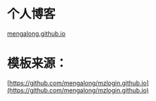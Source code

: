 # 个人博客

[mengalong.github.io](http://mengalong.github.io/)

# 模板来源：

[https://github.com/mengalong/mzlogin.github.io](https://github.com/mengalong/mzlogin.github.io)
